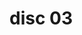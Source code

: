 # disc 03

<figure><img src=".gitbook/assets/Screenshot 2024-03-04 at 5.25.26 pm.png" alt=""><figcaption></figcaption></figure>



















